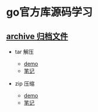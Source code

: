 # go官方库源码学习
## [archive  归档文件]()
- tar 解压

	 * [demo](archive/tar/tar_demo.md)
	 * [笔记](archive/tar/tar_biji.md)
- zip 压缩

	 * [demo](zip_demo.md)
	 * [笔记](zip_biji.md)
	 